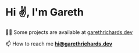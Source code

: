 <h1 align="">Hi ✌️, I'm Gareth </h1>

 👨‍💻 Some projects are available at [garethrichards.dev](garethrichards.dev)

 📫 How to reach me **hi@garethrichards.dev**
 
